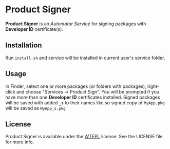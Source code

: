 Product Signer
===

**Product Signer** is an *Automator Service* for signing packages with **Developer ID** certificate(s).

Installation
---
Run `install.sh` and service will be installed in current user's service folder.

Usage
---
In Finder, select one or more packages (or folders with packages), right-click and choose "Services &rarr; Product Sign". You will be prompted if you have more than one **Developer ID** certificates installed. Signed packages will be saved with added **`_s`** to their names like so signed copy of `MyApp.pkg` will be saved as `MyApp_s.pkg`

License
---
Product Signer is available under the [WTFPL](http://sam.zoy.org/wtfpl/ "WTFPL") license. See the LICENSE file for more info.